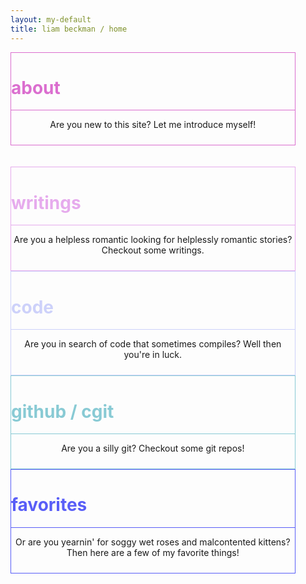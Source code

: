 ```yaml
---
layout: my-default
title: liam beckman / home
---
```



<!-- https://stackoverflow.com/questions/1685078/how-do-you-make-a-div-tag-into-a-link -->

<div class="container">

<div class="fixed" id="featured" onclick="location.href='/about'" style="border: solid 1px #DB6ecf; width: 90%; background-image: url('assets/code_example2_pink.png')">
    <h1 style = "color: #DB6ECF ;">about</h1>
    <div class="border-home" style="border-bottom: 1px solid #db6ecf;"></div>
    <p style="text-align: center; padding-bottom: 10px;">Are you new to this site? Let me introduce myself!</p>

  </div>

<br />
<br />

<div class="fixed" id="featured" onclick="location.href='/writings'" style="border: solid 1px #E6ABED; width: 90%; background-image: url('assets/code_example2_pink.png')">
    <h1 style = "color: #E6ABED;">writings</h1>
    <div class="border-home" style="border-bottom: 1px solid #e6abed;"></div>
    <p style="text-align: center; padding-bottom: 10px;">Are you a helpless romantic looking for helplessly romantic stories? Checkout some writings.</p>

  </div>


<div class="fixed" id="featured" onclick="location.href='/code'" style="border: solid 1px #CDD1FA; width: 90%; background-image: url('assets/code_example2_pink.png')">
    <h1 style = "color: #cdd1fa;">code</h1>
    <div class="border-home" style="border-bottom: 1px solid #cdd1fa;"></div>
    <p style="text-align: center; padding-bottom: 10px;">Are you in search of code that sometimes compiles? Well then you're in luck.</p>

  </div>


<div class="fixed" id="featured" onclick="location.href='https://www.github.com/lbeckman314'" style="border: solid 1px #88CAD4; width: 90%; background-image: url('assets/code_example2_pink.png')">
    <h1 style = "color: #88CAD4;">github / cgit</h1>
    <div class="border-home" style="border-bottom: 1px solid #88cad4;"></div>
    <p style="text-align: center; padding-bottom: 10px;">Are you a silly git? Checkout some git repos!</p>

  </div>


<div class="fixed" id="featured" onclick="location.href='/favorites'" style="border: solid 1px #595EF7; width: 90%; background-image: url('assets/code_example2_pink.png')">
    <h1 style = "color: #595EF7;">favorites</h1>
    <div class="border-home" style="border-bottom: 1px solid #595ef7;"></div>
    <p style="text-align: center; padding-bottom: 10px;">Or are you yearnin' for soggy wet roses and malcontented kittens? Then here are a few of my favorite things!</p>

  </div>



</div>

